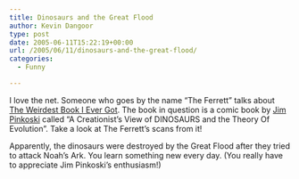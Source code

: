 ```yaml
---
title: Dinosaurs and the Great Flood
author: Kevin Dangoor
type: post
date: 2005-06-11T15:22:19+00:00
url: /2005/06/11/dinosaurs-and-the-great-flood/
categories:
  - Funny

---
```

I love the net. Someone who goes by the name &#8220;The Ferrett&#8221; talks about [The Weirdest Book I Ever Got][1]. The book in question is a comic book by [Jim Pinkoski][2] called &#8220;A Creationist&#8217;s View of DINOSAURS and the Theory Of Evolution&#8221;. Take a look at The Ferrett&#8217;s scans from it!

Apparently, the dinosaurs were destroyed by the Great Flood after they tried to attack Noah&#8217;s Ark. You learn something new every day. (You really have to appreciate Jim Pinkoski&#8217;s enthusiasm!)

 [1]: http://www.livejournal.com/users/theferrett/519211.html
 [2]: http://www.pinkoski.com/files/index.php?id=41